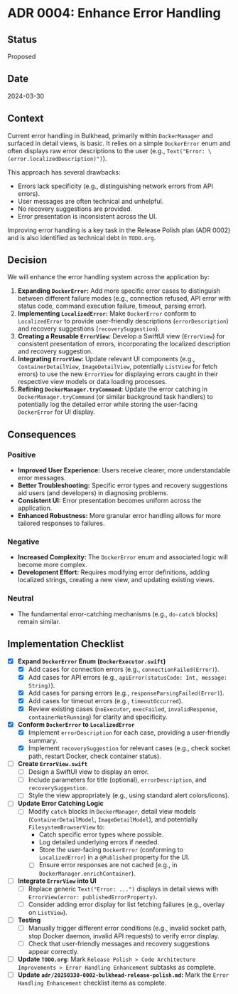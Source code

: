 # ADR 0004: Enhance Error Handling

## Status
Proposed

## Date
2024-03-30

## Context
Current error handling in Bulkhead, primarily within `DockerManager`
and surfaced in detail views, is basic. It relies on a simple
`DockerError` enum and often displays raw error descriptions to the
user (e.g., `Text("Error: \(error.localizedDescription)")`).

This approach has several drawbacks:
- Errors lack specificity (e.g., distinguishing network errors from
  API errors).
- User messages are often technical and unhelpful.
- No recovery suggestions are provided.
- Error presentation is inconsistent across the UI.

Improving error handling is a key task in the Release Polish plan (ADR
0002) and is also identified as technical debt in `TODO.org`.

## Decision
We will enhance the error handling system across the application by:

1.  **Expanding `DockerError`:** Add more specific error cases to
    distinguish between different failure modes (e.g., connection
    refused, API error with status code, command execution failure,
    timeout, parsing error).
2.  **Implementing `LocalizedError`:** Make `DockerError` conform to
    `LocalizedError` to provide user-friendly descriptions
    (`errorDescription`) and recovery suggestions
    (`recoverySuggestion`).
3.  **Creating a Reusable `ErrorView`:** Develop a SwiftUI view
    (`ErrorView`) for consistent presentation of errors, incorporating
    the localized description and recovery suggestion.
4.  **Integrating `ErrorView`:** Update relevant UI components (e.g.,
    `ContainerDetailView`, `ImageDetailView`, potentially `ListView`
    for fetch errors) to use the new `ErrorView` for displaying errors
    caught in their respective view models or data loading processes.
5.  **Refining `DockerManager.tryCommand`:** Update the error catching
    in `DockerManager.tryCommand` (or similar background task
    handlers) to potentially log the detailed error while storing the
    user-facing `DockerError` for UI display.

## Consequences

### Positive
- **Improved User Experience:** Users receive clearer, more
  understandable error messages.
- **Better Troubleshooting:** Specific error types and recovery
  suggestions aid users (and developers) in diagnosing problems.
- **Consistent UI:** Error presentation becomes uniform across the
  application.
- **Enhanced Robustness:** More granular error handling allows for
  more tailored responses to failures.

### Negative
- **Increased Complexity:** The `DockerError` enum and associated
  logic will become more complex.
- **Development Effort:** Requires modifying error definitions, adding
  localized strings, creating a new view, and updating existing views.

### Neutral
- The fundamental error-catching mechanisms (e.g., `do-catch` blocks)
  remain similar.

## Implementation Checklist

- [x] **Expand `DockerError` Enum (`DockerExecutor.swift`)**
    - [x] Add cases for connection errors (e.g., `connectionFailed(Error)`).
    - [x] Add cases for API errors (e.g., `apiError(statusCode: Int, message: String)`).
    - [x] Add cases for parsing errors (e.g., `responseParsingFailed(Error)`).
    - [x] Add cases for timeout errors (e.g., `timeoutOccurred`).
    - [x] Review existing cases (`noExecutor`, `execFailed`, `invalidResponse`, `containerNotRunning`) for clarity and specificity.
- [x] **Conform `DockerError` to `LocalizedError`**
    - [x] Implement `errorDescription` for each case, providing a user-friendly summary.
    - [x] Implement `recoverySuggestion` for relevant cases (e.g., check socket path, restart Docker, check container status).
- [ ] **Create `ErrorView.swift`**
    - [ ] Design a SwiftUI view to display an error.
    - [ ] Include parameters for title (optional), `errorDescription`,
          and `recoverySuggestion`.
    - [ ] Style the view appropriately (e.g., using standard alert
          colors/icons).
- [ ] **Update Error Catching Logic**
    - [ ] Modify `catch` blocks in `DockerManager`, detail view models (`ContainerDetailModel`, `ImageDetailModel`), and potentially `FilesystemBrowserView` to:
        - Catch specific error types where possible.
        - Log detailed underlying errors if needed.
        - Store the user-facing `DockerError` (conforming to `LocalizedError`) in a `@Published`    property for the UI.
        - [ ] Ensure error responses are not cached (e.g., in `DockerManager.enrichContainer`).
- [ ] **Integrate `ErrorView` into UI**
    - [ ] Replace generic `Text("Error: ...")` displays in detail
          views with `ErrorView(error: publishedErrorProperty)`.
    - [ ] Consider adding error display for list fetching failures
          (e.g., overlay on `ListView`).
- [ ] **Testing**
    - [ ] Manually trigger different error conditions (e.g., invalid
          socket path, stop Docker daemon, invalid API requests) to
          verify error display.
    - [ ] Check that user-friendly messages and recovery suggestions
          appear correctly.
- [ ] **Update `TODO.org`:** Mark `Release Polish > Code Architecture
      Improvements > Error Handling Enhancement` subtasks as complete.
- [ ] **Update `adr/20250330-0002-bulkhead-release-polish.md`:** Mark
      the `Error Handling Enhancement` checklist items as complete.
